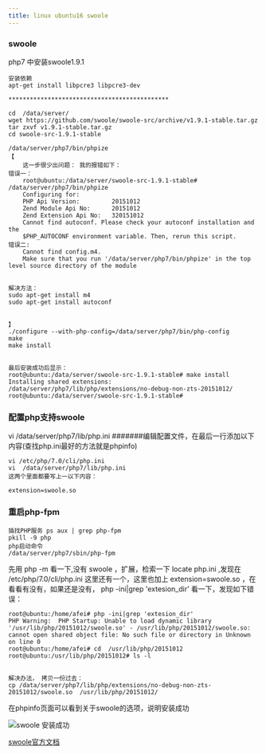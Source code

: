 ```yaml
---
title: linux ubuntu16 swoole 
---
```

### swoole 

php7 中安装swoole1.9.1

```
安装依赖
apt-get install libpcre3 libpcre3-dev  

*********************************************

cd  /data/server/
wget https://github.com/swoole/swoole-src/archive/v1.9.1-stable.tar.gz
tar zxvf v1.9.1-stable.tar.gz
cd swoole-src-1.9.1-stable

/data/server/php7/bin/phpize
【
	这一步很少出问题： 我的报错如下：
错误一：
	root@ubuntu:/data/server/swoole-src-1.9.1-stable# /data/server/php7/bin/phpize
	Configuring for:
	PHP Api Version:         20151012
	Zend Module Api No:      20151012
	Zend Extension Api No:   320151012
	Cannot find autoconf. Please check your autoconf installation and the
	$PHP_AUTOCONF environment variable. Then, rerun this script.
错误二:
	Cannot find config.m4. 
	Make sure that you run '/data/server/php7/bin/phpize' in the top level source directory of the module


解决方法：
sudo apt-get install m4
sudo apt-get install autoconf
	

】
./configure --with-php-config=/data/server/php7/bin/php-config
make
make install


最后安装成功后显示：
root@ubuntu:/data/server/swoole-src-1.9.1-stable# make install
Installing shared extensions:     /data/server/php7/lib/php/extensions/no-debug-non-zts-20151012/
root@ubuntu:/data/server/swoole-src-1.9.1-stable# 
```

### 配置php支持swoole

vi  /data/server/php7/lib/php.ini   #######编辑配置文件，在最后一行添加以下内容(查找php.ini最好的方法就是phpinfo)

```
vi /etc/php/7.0/cli/php.ini
vi  /data/server/php7/lib/php.ini  
这两个里面都要写上一以下内容：

extension=swoole.so
```

### 重启php-fpm

```
插找PHP服务 ps aux | grep php-fpm
pkill -9 php
php启动命令
/data/server/php7/sbin/php-fpm
```

先用 php -m 看一下,没有 swoole ，扩展，检索一下  locate php.ini   ,发现在  /etc/php/7.0/cli/php.ini  这里还有一个，这里也加上  extension=swoole.so   ，在看看有没有，如果还是没有，   php -ini|grep 'extesion_dir'  看一下，发现如下错误：

```
root@ubuntu:/home/afei# php -ini|grep 'extesion_dir'
PHP Warning:  PHP Startup: Unable to load dynamic library '/usr/lib/php/20151012/swoole.so' - /usr/lib/php/20151012/swoole.so: cannot open shared object file: No such file or directory in Unknown on line 0
root@ubuntu:/home/afei# cd  /usr/lib/php/20151012
root@ubuntu:/usr/lib/php/20151012# ls -l


解决办法， 拷贝一份过去： 
cp /data/server/php7/lib/php/extensions/no-debug-non-zts-20151012/swoole.so  /usr/lib/php/20151012/

```



在phpinfo页面可以看到关于swoole的选项，说明安装成功

![swoole 安装成功](/img/linux_ubuntu_swoole/swoole_success.png "swoole 安装成功")



 [swoole官方文档](https://wiki.swoole.com/wiki/page/6.html "swoole官方文档")





























